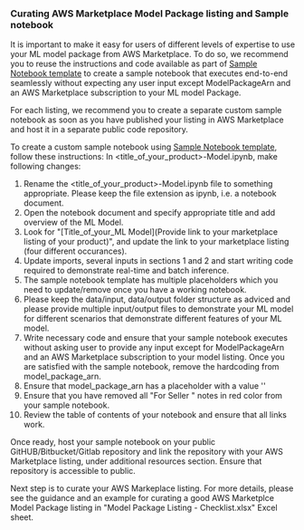 ### Curating AWS Marketplace Model Package listing and Sample notebook

It is important to make it easy for users of different levels of expertise to use your ML model package from AWS Marketplace. To do so, we recommend you to reuse the instructions and code available as part of [Sample Notebook template](#Sample-Notebook-template) to create a sample notebook that executes end-to-end seamlessly without expecting any user input except ModelPackageArn and an AWS Marketplace subscription to your ML model Package.

For each listing, we recommend you to create a separate custom sample notebook as soon as you have published your listing in AWS Marketplace and host it in a separate public code repository. 

To create a custom sample notebook using [Sample Notebook template](#Sample-Notebook-template), follow these instructions:
In <title_of_your_product>-Model.ipynb, make following changes:
1. Rename the <title_of_your_product>-Model.ipynb file to something appropriate. Please keep the file extension as ipynb, i.e. a notebook document.
2. Open the notebook document and specify appropriate title and add overview of the ML Model.
3. Look for "[Title_of_your_ML Model](Provide link to your marketplace listing of your product)", and update the link to your marketplace listing (four different occurances).
4. Update imports, several inputs in sections 1 and 2 and start writing code required to demonstrate real-time and batch inference.
5. The sample notebook template has multiple placeholders which you need to update/remove once you have a working notebook.
6. Please keep the data/input, data/output folder structure as adviced and please provide multiple input/output files to demonstrate your ML model for different scenarios that demonstrate different features of your ML model.
7. Write necessary code and ensure that your sample notebook executes without asking user to provide any input except for ModelPackageArn and an AWS Marketplace subscription to your model listing. Once you are satisfied with the sample notebook, remove the hardcoding from model_package_arn.
8. Ensure that model_package_arn  has a placeholder with a value '<Customer to specify Model package ARN corresponding to their AWS region>'
9. Ensure that you have removed all "For Seller " notes in red color from your sample notebook. 
10. Review the table of contents of your notebook and ensure that all links work.
    
Once ready, host your sample notebook on your public GitHUB/Bitbucket/Gitlab repository and link the repository with your AWS Marketplace listing, under additional resources section. Ensure that repository is accessible to public.

    
Next step is to curate your AWS Markeplace listing. For more details, please see the guidance and an example for curating a good AWS Marketplce Model Package listing in "Model Package Listing - Checklist.xlsx" Excel sheet.
